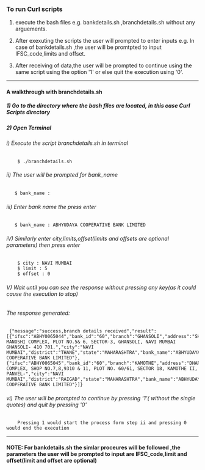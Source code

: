 ### To run Curl scripts 
 
  1) execute the bash files e.g. bankdetails.sh ,branchdetails.sh without any arguements.
 
  2) After exexuting the scripts the user will prompted to enter inputs e.g. In case of bankdetails.sh ,the user will be promtpted to input IFSC_code,limits and offset.

  3) After receiving of data,the user will be prompted to continue using the same script using the option '1' or else quit the execution using '0'.

------------------------------------------------------------------------------------------------------
#### A walkthrough with branchdetails.sh

##### 1) Go to the directory where the bash files are located, in this case Curl Scripts directory

##### 2) Open Terminal

######  *i)  Execute the script branchdetails.sh in terminal*
        
        $ ./branchdetails.sh

######  *ii)  The user will be prompted for bank_name*
       
       $ bank_name : 

###### *iii)  Enter bank name the press enter*
       
       $ bank_name : ABHYUDAYA COOPERATIVE BANK LIMITED

######  *iV) Similarly enter city,limits,offset(limits and offsets are optional parameters) then press enter*
       
        $ city : NAVI MUMBAI
        $ limit : 5
        $ offset : 0

######   *V)  Wait until you can see the response  without  pressing any key(as it could cause the execution to stop)*
     
###### The response generated:
     {"message":"success,branch details received","result":[{"ifsc":"ABHY0065044","bank_id":"60","branch":"GHANSOLI","address":"SHREE MANOSHI COMPLEX, PLOT NO.5& 6, SECTOR-3, GHANSOLI, NAVI MUMBAI GHANSOLI- 410 701.","city":"NAVI MUMBAI","district":"THANE","state":"MAHARASHTRA","bank_name":"ABHYUDAYA COOPERATIVE BANK LIMITED"},{"ifsc":"ABHY0065045","bank_id":"60","branch":"KAMOTHE","address":"DHARTI COMPLEX, SHOP NO.7,8,9310 & 11, PLOT NO. 60/61, SECTOR 18, KAMOTHE II, PANVEL-","city":"NAVI MUMBAI","district":"RAIGAD","state":"MAHARASHTRA","bank_name":"ABHYUDAYA COOPERATIVE BANK LIMITED"}]}


######  *vi) The user will be prompted to continue by pressing '1'( without the single quotes) and quit by pressing '0'*
        
        Pressing 1 would start the process form step ii and pressing 0 would end the execution
   
-----------------------------------------------------------------------------------------------------------
####  NOTE: For bankdetails.sh the simlar proceures will be followed ,the parameters the user will be prompted to input are IFSC_code,limit and offset(limit and offset are optional)
